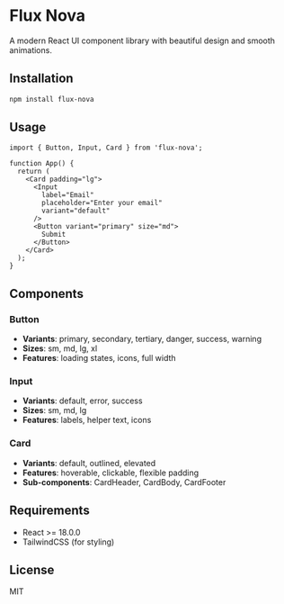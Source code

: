 # Flux Nova

A modern React UI component library with beautiful design and smooth animations.

## Installation

```bash
npm install flux-nova
```

## Usage

```tsx
import { Button, Input, Card } from 'flux-nova';

function App() {
  return (
    <Card padding="lg">
      <Input 
        label="Email" 
        placeholder="Enter your email"
        variant="default"
      />
      <Button variant="primary" size="md">
        Submit
      </Button>
    </Card>
  );
}
```

## Components

### Button
- **Variants**: primary, secondary, tertiary, danger, success, warning  
- **Sizes**: sm, md, lg, xl
- **Features**: loading states, icons, full width

### Input
- **Variants**: default, error, success
- **Sizes**: sm, md, lg  
- **Features**: labels, helper text, icons

### Card
- **Variants**: default, outlined, elevated
- **Features**: hoverable, clickable, flexible padding
- **Sub-components**: CardHeader, CardBody, CardFooter

## Requirements

- React >= 18.0.0
- TailwindCSS (for styling)

## License

MIT